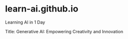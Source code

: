 # learn-ai.github.io


Learning AI in 1 Day


Title: Generative AI: Empowering Creativity and Innovation

